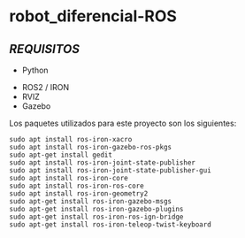 # robot_diferencial-ROS

## _**REQUISITOS**_ 
- Python
* ROS2 / IRON
* RVIZ
* Gazebo 

Los paquetes utilizados para este proyecto son los siguientes: 
```
sudo apt install ros-iron-xacro
sudo apt install ros-iron-gazebo-ros-pkgs
sudo apt-get install gedit
sudo apt install ros-iron-joint-state-publisher
sudo apt install ros-iron-joint-state-publisher-gui
sudo apt install ros-iron-core
sudo apt install ros-iron-ros-core
sudo apt install ros-iron-geometry2
sudo apt-get install ros-iron-gazebo-msgs
sudo apt-get install ros-iron-gazebo-plugins
sudo apt-get install ros-iron-ros-ign-bridge
sudo apt-get install ros-iron-teleop-twist-keyboard
```
